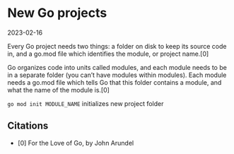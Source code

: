 # New Go projects

2023-02-16

Every Go project needs two things: a folder on disk to keep its source code in, and a go.mod file which identifies the module, or project name.[0]

Go organizes code into units called modules, and each module needs to be in a separate folder (you can’t have modules within modules). Each module needs a go.mod file which tells Go that this folder contains a module, and what the name of the module is.[0]

`go mod init MODULE_NAME` initializes new project folder

## Citations
- [0] For the Love of Go, by John Arundel